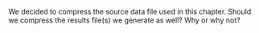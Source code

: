 We decided to compress the source data file used in this chapter.
Should we compress the results file(s) we generate as well?
Why or why not?
